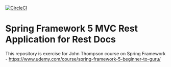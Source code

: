[![CircleCI](https://circleci.com/gh/Qkiz288/rest-docs.svg?style=svg)](https://circleci.com/gh/Qkiz288/rest-docs)

# Spring Framework 5 MVC Rest Application for Rest Docs

This repository is exercise for John Thompson course on Spring Framework - https://www.udemy.com/course/spring-framework-5-beginner-to-guru/